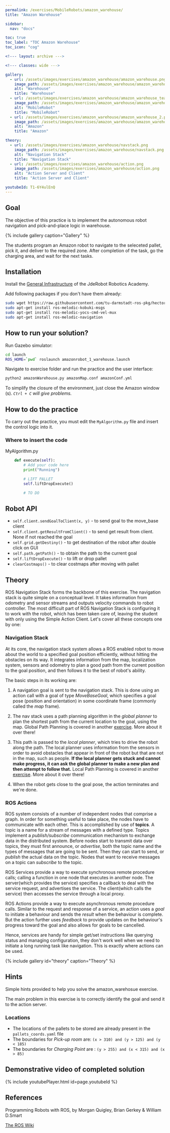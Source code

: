 ```yaml
---
permalink: /exercises/MobileRobots/amazon_warehouse/
title: "Amazon Warehouse"

sidebar:
  nav: "docs"

toc: true
toc_label: "TOC Amazon Warehouse"
toc_icon: "cog"

<!--- layout: archive --->

<!--- classes: wide --->

gallery:
  - url: /assets/images/exercises/amazon_warehouse/amazon_warehouse.png
    image_path: /assets/images/exercises/amazon_warehouse/amazon_warehouse.png
    alt: "Warehouse"
    title: "Warehouse"
  - url: /assets/images/exercises/amazon_warehouse/amazon_warehouse_teaser.png
    image_path: /assets/images/exercises/amazon_warehouse/amazon_warehouse_teaser.png
    alt: "MobileRobot"
    title: "MobileRobot"
  - url: /assets/images/exercises/amazon_warehouse/amazon_warehouse_2.png
    image_path: /assets/images/exercises/amazon_warehouse/amazon_warehouse_2.png
    alt: "Amazon"
    title: "Amazon"

theory:
  - url: /assets/images/exercises/amazon_warehouse/navstack.png
    image_path: /assets/images/exercises/amazon_warehouse/navstack.png
    alt: "Navigation Stack"
    title: "Navigation Stack"
  - url: /assets/images/exercises/amazon_warehouse/action.png
    image_path: /assets/images/exercises/amazon_warehouse/action.png
    alt: "Action Server and Client"
    title: "Action Server and Client"

youtubeId: T1-6Y4ulEnQ
---
```


## Goal

The objective of this practice is to implement the autonomous robot navigation and pick-and-place logic in warehouse.

{% include gallery caption="Gallery" %}

The students program an Amazon robot to navigate to the seleceted pallet, pick it, and deliver to the required zone. After completion of the task, go the charging area, and wait for the next tasks.

## Installation
Install the [General Infrastructure](https://jderobot.github.io/RoboticsAcademy/installation/#generic-infrastructure) of the JdeRobot Robotics Academy.

Add following packages if you don't have them already:

```bash
sudo wget https://raw.githubusercontent.com/tu-darmstadt-ros-pkg/hector_localization/catkin/hector_pose_estimation/hector_pose_estimation_nodelets.xml -P /opt/ros/kinetic/share/hector_pose_estimation/
sudo apt-get install ros-melodic-kobuki-msgs
sudo apt-get install ros-melodic-yocs-cmd-vel-mux
sudo apt-get install ros-melodic-navigation
```

## How to run your solution?

Run Gazebo simulator:

```bash
cd launch
ROS_HOME=`pwd` roslaunch amazonrobot_1_warehouse.launch 
```

Navigate to exercise folder and run the practice and the user interface: 

```bash
python2 amazonWarehouse.py amazonMap.conf amazonConf.yml
```

To simplify the closure of the environment, just close the Amazon window (s). *`Ctrl + C` will give problems.*

## How to do the practice
To carry out the practice, you must edit the `MyAlgorithm.py` file and insert the control logic into it.

### Where to insert the code
MyAlgorithm.py

```python
    def execute(self):
        # Add your code here
        print("Running")

        # LIFT PALLET
        self.liftDropExecute()

        # TO DO
```

## Robot API
* `self.client.sendGoalToClient(x, y)` - to send goal to the move_base client
* `self.client.getResultFromClient()` - to send get result from client. None if not reached the goal
* `self.grid.getDestiny()` - to get destination of the robot after double click on GUI
* `self.path.getPath()` - to obtain the path to the current goal
* `self.liftDropExecute()` - to lift or drop pallet
* `clearCostmaps()` - to clear costmaps after moving with pallet

## Theory

ROS Navigation Stack forms the backbone of this exercise. The navigation stack is quite simple on a conceptual level. It takes information from odometry and sensor streams and outputs velocity commands to robot controller. The most difficult part of ROS Navigation Stack is configuring it to work with the robot, which has been taken care of, leaving the student with only using the Simple Action Client. Let's cover all these concepts one by one:

### Navigation Stack

At its core, the navigation stack system allows a ROS enabled robot to move about the world to a specified goal position efficiently, without hitting the obstacles on its way. It integrates information from the map, localization system, sensors and odometry to plan a good path from the current position to the goal position, and then follows it to the best of robot's ability.

The basic steps in its working are:

1. A navigation goal is sent to the navigation stack. This is done using an action call with a goal of type *MoveBaseGoal*, which specifies a goal pose (position and orientation) in some coordinate frame (commonly called the *map* frame).

2. The nav stack uses a path planning algorithm in the *global planner* to plan the shortest path from the current location to the goal, using the map. Global Path Planning is covered in another [exercise](https://jderobot.github.io/RoboticsAcademy/exercises/AutonomousCars/global_navigation/). More about it over there!

3. This path is passed to the *local planner*, which tries to drive the robot along the path. The local planner uses information from the sensors in order to avoid obstacles that appear in front of the robot but that are not in the map, such as people. **If the local planner gets stuck and cannot make progress, it can ask the global planner to make a new plan and then attempt to follow that.** Local Path Planning is covered in another [exercise](https://jderobot.github.io/RoboticsAcademy/exercises/AutonomousCars/obstacle_avoidance). More about it over there!

4. When the robot gets close to the goal pose, the action terminates and we're done.


### ROS Actions

ROS system consists of a number of independent nodes that comprise a graph. In order for something useful to take place, the nodes have to communicate with each other. This is accomplished by use of **topics**. A topic is a name for a stream of messages with a defined type. Topics implement a *publish/subscribe* communication mechanism to exchange data in the distributed system. Before nodes start to transmit data over topics, they must first announce, or *advertise*, both the topic name and the types of messages that are going to be sent. Then they can start to send, or *publish* the actual data on the topic. Nodes that want to receive messages on a topic can *subscribe* to the topic.

ROS Services provide a way to execute synchronous remote procedure calls; calling a function in one node that executes in another node. The server(which provides the service) specifies a callback to deal with the service request, and advertises the service. The client(which calls the service) then accesses the service through a local proxy.

ROS Actions provide a way to execute asynchronous remote procedure calls. Similar to the request and response of a service, an action uses a *goal* to initiate a behaviour and sends the *result* when the behaviour is complete. But the action further uses *feedback* to provide updates on the behaviour's progress toward the goal and also allows for goals to be cancelled. 

Hence, services are handy for simple get/set instructions like querying status and managing configuration, they don't work well when we need to initiate a long running task like navigation. This is exactly where actions can be used.

{% include gallery id="theory" caption="Theory" %}

## Hints
Simple hints provided to help you solve the amazon_warehosue exercise.

The main problem in this exercise is to correctly identify the goal and send it to the action server.

### Locations

* The locations of the pallets to be stored are already present in the `pallets_coords.yaml` file
* The boundaries for *Pick-up room* are: `(x > 310) and (y > 125) and (y < 185)`
* The boundaries for *Charging Point* are : `(y > 255) and (x < 315) and (x > 85)`

## Demonstrative video of completed solution

{% include youtubePlayer.html id=page.youtubeId %}

## References

Programming Robots with ROS, by Morgan Quigley, Brian Gerkey & William D.Smart

[The ROS Wiki](http://wiki.ros.org/navigation)
